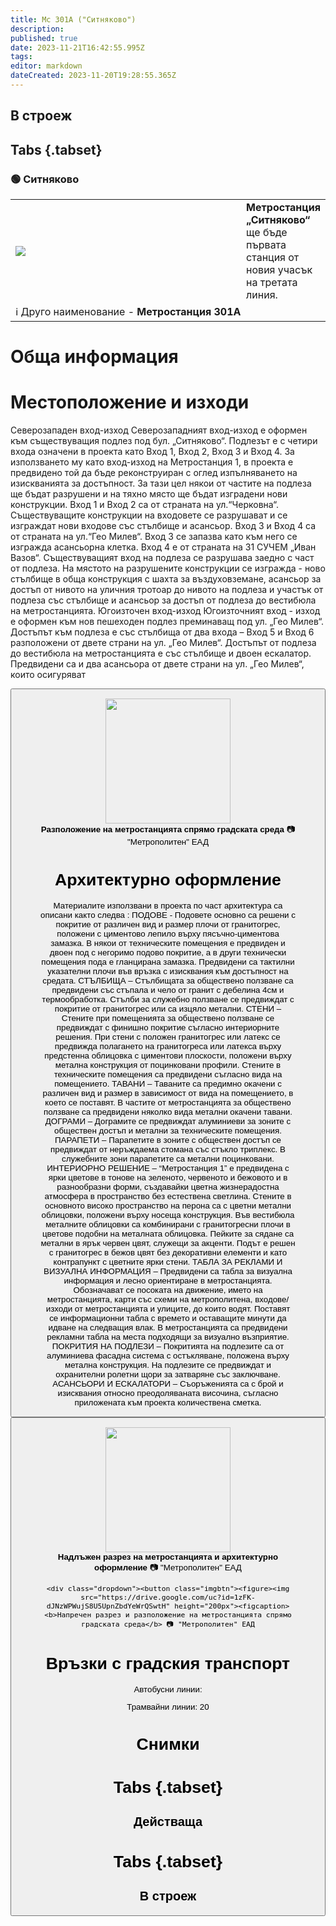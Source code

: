 ```yaml
---
title: Мс 301А ("Ситняково")
description: 
published: true
date: 2023-11-21T16:42:55.995Z
tags: 
editor: markdown
dateCreated: 2023-11-20T19:28:55.365Z
---
```


## В строеж
## Tabs {.tabset}
### 🟢 Ситняково
<table style="width:100%">
  <tr>
    <td style="width:400px"><img src="https://drive.google.com/uc?id=13PiQshVSavvqQtiqpwXI6uK0aUuQ0YDZ"></td>
    <td><b>Метростанция „Ситняково“</b> ще бъде първата станция от новия учасък на третата линия.
      <br></td>
  </tr>
  <td colspan=2 >ℹ️ Друго наименование - <b>Метростанция 301А</b></td>
</table>


# Обща информация


# Местоположение и изходи

Северозападен вход-изход
Северозападният вход-изход е оформен към съществуващия подлез под
бул. „Ситняково“. Подлезът е с четири входа означени в проекта като Вход 1, Вход 2,
Вход 3 и Вход 4. За използването му като вход-изход на Метростанция 1, в проекта е
предвидено той да бъде реконструиран с оглед изпълняването на изискванията за
достъпност. За тази цел някои от частите на подлеза ще бъдат разрушени и на тяхно
място ще бъдат изградени нови конструкции.
Вход 1 и Вход 2 са от страната на ул.“Черковна“. Съществуващите конструкции на
входовете се разрушават и се изграждат нови входове със стълбище и асансьор.
Вход 3 и Вход 4 са от страната на ул.“Гео Милев“. Вход 3 се запазва като към него се
изгражда асансьорна клетка. Вход 4 е от страната на 31 СУЧЕМ „Иван Вазов“.
Съществуващият вход на подлеза се разрушава заедно с част от подлеза. На мястото на
разрушените конструкции се изгражда - ново стълбище в обща конструкция с шахта за
въздуховземане, асансьор за достъп от нивото на уличния тротоар до нивото на подлеза
и участък от подлеза със стълбище и асансьор за достъп от подлеза до вестибюла на
метростанцията.
Югоизточен вход-изход
Югоизточният вход - изход е оформен към нов пешеходен подлез преминаващ под
ул. „Гео Милев“. Достъпът към подлеза е със стълбища от два входа – Вход 5 и Вход 6
разположени от двете страни на ул. „Гео Милев“. Достъпът от подлеза до вестибюла на
метростанцията е със стълбище и двоен ескалатор.
Предвидени са и два асансьора от двете страни на ул. „Гео Милев“, които осигуряват

<div class="dropdown"><button class="imgbtn"><figure><img src="https://drive.google.com/uc?id=13PiQshVSavvqQtiqpwXI6uK0aUuQ0YDZ" height="200px"><figcaption><b>Разположение на метростанцията спрямо градската среда</b> 📷 "Метрополитен" ЕАД 

# Архитектурно оформление
Материалите използвани в проекта по част архитектура са описани както следва :
ПОДОВЕ - Подовете основно са решени с покритие от различен вид и размер плочи от
гранитогрес, положени с циментово лепило върху пясъчно-циментова замазка. В някои
от техническите помещения е предвиден и двоен под с негоримо подово покритие, а в
други технически помещения пода е гланцирана замазка. Предвидени са тактилни
указателни плочи във връзка с изисквания към достъпност на средата.
СТЪЛБИЩА – Стълбищата за обществено ползване са предвидени със стъпала и чело
от гранит с дебелина 4см и термообработка. Стълби за служебно ползване се
предвиждат с покритие от гранитогрес или са изцяло метални.
СТЕНИ – Стените при помещенията за обществено ползване се предвиждат с финишно
покритие съгласно интериорните решения. При стени с положен гранитогрес или латекс
се предвижда полагането на гранитогреса или латекса върху предстенна облицовка с
циментови плоскости, положени върху метална конструкция от поцинковани профили.
Стените в техническите помещения са предвидени съгласно вида на помещението.
ТАВАНИ – Таваните са предимно окачени с различен вид и размер в зависимост от вида
на помещението, в което се поставят. В частите от метростанцията за обществено
ползване са предвидени няколко вида метални окачени тавани.
ДОГРАМИ – Дограмите се предвиждат алуминиеви за зоните с обществен достъп и
метални за техническите помещения.
ПАРАПЕТИ – Парапетите в зоните с обществен достъп се предвиждат от неръждаема
стомана със стъкло триплекс. В служебните зони парапетите са метални поцинковани.
ИНТЕРИОРНО РЕШЕНИЕ – “Метростанция 1” е предвидена с ярки цветове в тонове на
зеленото, червеното и бежовото и в разнообразни форми, създавайки цветна
жизнерадостна атмосфера в пространство без естествена светлина. Стените в
основното високо пространство на перона са с цветни метални облицовки, положени
върху носеща конструкция. Във вестибюла металните облицовки са комбинирани с
гранитогресни плочи в цветове подобни на металната облицовка. Пейките за сядане са
метални в ярък червен цвят, служещи за акценти. Подът е решен с гранитогрес в бежов
цвят без декоративни елементи и като контрапункт с цветните ярки стени.
ТАБЛА ЗА РЕКЛАМИ И ВИЗУАЛНА ИНФОРМАЦИЯ – Предвидени са табла за визуална
информация и лесно ориентиране в метростанцията. Обозначават се посоката на
движение, името на метростанцията, карти със схеми на метрополитена, входове/изходи
от метростанцията и улиците, до които водят. Поставят се информационни табла с
времето и оставащите минути да идване на следващия влак. В метростанцията са
предвидени рекламни табла на места подходящи за визуално възприятие.
ПОКРИТИЯ НА ПОДЛЕЗИ – Покритията на подлезите са от алуминиева фасадна
система с остъкляване, положена върху метална конструкция. На подлезите се
предвиждат и охранителни ролетни щори за затваряне със заключване.
АСАНСЬОРИ И ЕСКАЛАТОРИ – Съоръженията са с брой и изисквания относно
преодоляваната височина, съгласно приложената към проекта количествена сметка. 

  <div class="dropdown"><button class="imgbtn"><figure><img src="https://drive.google.com/uc?id=1q8HvTMmDjkg3bTe6oz5JvFz3CVBDmyjd" height="200px"><figcaption><b>Надлъжен разрез на метростанцията и архитектурно оформление</b> 📷 "Метрополитен" ЕАД
    
    <div class="dropdown"><button class="imgbtn"><figure><img src="https://drive.google.com/uc?id=1zFK-dJNzWPWujS8U5UpnZbdYeWrQSwtH" height="200px"><figcaption><b>Напречен разрез и разположение на метростанцията спрямо градската среда</b> 📷 "Метрополитен" ЕАД
  
# Връзки с градския транспорт
Автобусни линии:

Трамвайни линии: 20

# Снимки
  
# Tabs {.tabset}
## Действаща

  
# Tabs {.tabset}
## В строеж